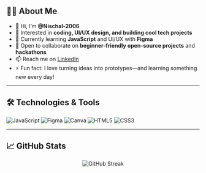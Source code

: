 ## 👨‍💻 About Me

- 👋 Hi, I’m **@Nischal-2006**
- 👀 Interested in **coding, UI/UX design, and building cool tech projects**
- 🌱 Currently learning **JavaScript** and UI/UX with **Figma**
- 💞️ Open to collaborate on **beginner-friendly open-source projects** and **hackathons**
- 📫 Reach me on [LinkedIn](your-linkedin-url)
- ⚡ Fun fact: I love turning ideas into prototypes—and learning something new every day!

---

## 🛠️ Technologies & Tools

![JavaScript](https://img.shields.io/badge/-JavaScript-black?style=flat-square&logo=javascript)
![Figma](https://img.shields.io/badge/-Figma-black?style=flat-square&logo=figma)
![Canva](https://img.shields.io/badge/-Canva-00C4CC?style=flat-square&logo=canva&logoColor=white)
![HTML5](https://img.shields.io/badge/-HTML5-E34F26?style=flat-square&logo=html5&logoColor=white)
![CSS3](https://img.shields.io/badge/-CSS3-1572B6?style=flat-square&logo=css3&logoColor=white)


---

## 📈 GitHub Stats

<p align="center">
  <img src="https://github-readme-streak-stats.herokuapp.com/?user=Nischal-2006&theme=radical" alt="GitHub Streak"/>
</p>
